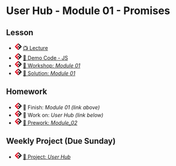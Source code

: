 # User Hub - Module 01 - Promises

## Lesson
- ![FSA](/logo.png) [📺 Lecture](https://www.youtube.com/watch?v=xe_y7LLM4RA&list=PL9NTD5QQdssXTarkBujHENSDgUVBIoFX8&index=30&t=0s)
- ![FSA](/logo.png) [👾 Demo Code - JS](app.js)
- ![FSA](/logo.png) [🔬 Workshop: *Module 01*](https://learn.fullstackacademy.com/workshop/5e6d5109f762d1000459ffbd/content/5e6d5109f762d1000459ffc4/text)
- ![FSA](/logo.png) [👾 Solution: *Module 01*](https://learn.fullstackacademy.com/workshop/5e6d5109f762d1000459ffbd/content/5e6d5109f762d1000459ffca/text)

## Homework
- ![FSA](/logo.png) 🔬 Finish: *Module 01 (link above)*
- ![FSA](/logo.png) 🔬 Work on: *User Hub (link below)*
- ![FSA](/logo.png) [📖 Prework: *Module_02*](https://learn.fullstackacademy.com/workshop/5e70ced67876630004afcddd/content/5e70ced67876630004afcde3/text)

## Weekly Project (Due Sunday)
- ![FSA](/logo.png) [🔬 Project: *User Hub*](https://learn.fullstackacademy.com/workshop/5e6d4e18f762d1000459ff4d/content/5e6d4e18f762d1000459ff5b/text)
